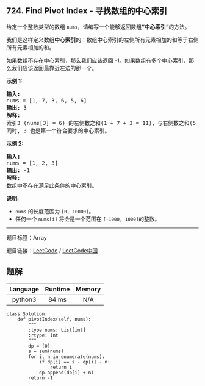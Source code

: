 ## 724. Find Pivot Index - 寻找数组的中心索引

<!--If you want to use the English description, use `question.content` instead-->

<p>给定一个整数类型的数组&nbsp;<code>nums</code>，请编写一个能够返回数组<strong>&ldquo;中心索引&rdquo;</strong>的方法。</p>

<p>我们是这样定义数组<strong>中心索引</strong>的：数组中心索引的左侧所有元素相加的和等于右侧所有元素相加的和。</p>

<p>如果数组不存在中心索引，那么我们应该返回 -1。如果数组有多个中心索引，那么我们应该返回最靠近左边的那一个。</p>

<p><strong>示例 1:</strong></p>

<pre>
<strong>输入:</strong> 
nums = [1, 7, 3, 6, 5, 6]
<strong>输出:</strong> 3
<strong>解释:</strong> 
索引3 (nums[3] = 6) 的左侧数之和(1 + 7 + 3 = 11)，与右侧数之和(5 + 6 = 11)相等。
同时, 3 也是第一个符合要求的中心索引。
</pre>

<p><strong>示例 2:</strong></p>

<pre>
<strong>输入:</strong> 
nums = [1, 2, 3]
<strong>输出:</strong> -1
<strong>解释:</strong> 
数组中不存在满足此条件的中心索引。</pre>

<p><strong>说明:</strong></p>

<ul>
	<li><code>nums</code> 的长度范围为&nbsp;<code>[0, 10000]</code>。</li>
	<li>任何一个&nbsp;<code>nums[i]</code> 将会是一个范围在&nbsp;<code>[-1000, 1000]</code>的整数。</li>
</ul>



-----

题目标签：Array

题目链接：[LeetCode](https://leetcode.com/problems/find-pivot-index/description/)  /  [LeetCode中国](https://leetcode-cn.com/problems/find-pivot-index/description/)

## 题解



| Language | Runtime | Memory |
|:---:|:---:|:---:|
| python3  | 84  ms | N/A |

```python3
class Solution:
    def pivotIndex(self, nums):
        """
        :type nums: List[int]
        :rtype: int
        """
        dp = [0]
        s = sum(nums)
        for i, n in enumerate(nums):
            if dp[i] == s - dp[i] - n:
                return i
            dp.append(dp[i] + n)
        return -1
```
